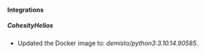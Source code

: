 
#### Integrations

##### CohesityHelios

- Updated the Docker image to: *demisto/python3:3.10.14.90585*.
